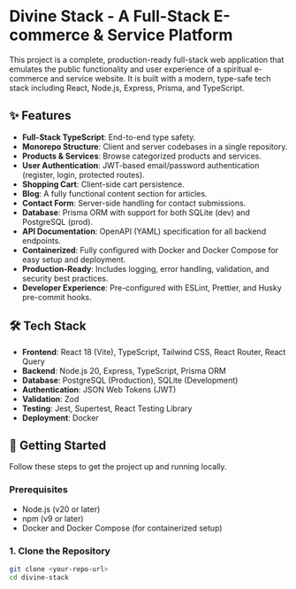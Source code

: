# Divine Stack - A Full-Stack E-commerce & Service Platform

This project is a complete, production-ready full-stack web application that emulates the public functionality and user experience of a spiritual e-commerce and service website. It is built with a modern, type-safe tech stack including React, Node.js, Express, Prisma, and TypeScript.



## ✨ Features

-   **Full-Stack TypeScript**: End-to-end type safety.
-   **Monorepo Structure**: Client and server codebases in a single repository.
-   **Products & Services**: Browse categorized products and services.
-   **User Authentication**: JWT-based email/password authentication (register, login, protected routes).
-   **Shopping Cart**: Client-side cart persistence.
-   **Blog**: A fully functional content section for articles.
-   **Contact Form**: Server-side handling for contact submissions.
-   **Database**: Prisma ORM with support for both SQLite (dev) and PostgreSQL (prod).
-   **API Documentation**: OpenAPI (YAML) specification for all backend endpoints.
-   **Containerized**: Fully configured with Docker and Docker Compose for easy setup and deployment.
-   **Production-Ready**: Includes logging, error handling, validation, and security best practices.
-   **Developer Experience**: Pre-configured with ESLint, Prettier, and Husky pre-commit hooks.

## 🛠️ Tech Stack

-   **Frontend**: React 18 (Vite), TypeScript, Tailwind CSS, React Router, React Query
-   **Backend**: Node.js 20, Express, TypeScript, Prisma ORM
-   **Database**: PostgreSQL (Production), SQLite (Development)
-   **Authentication**: JSON Web Tokens (JWT)
-   **Validation**: Zod
-   **Testing**: Jest, Supertest, React Testing Library
-   **Deployment**: Docker

## 🚀 Getting Started

Follow these steps to get the project up and running locally.

### Prerequisites

-   Node.js (v20 or later)
-   npm (v9 or later)
-   Docker and Docker Compose (for containerized setup)

### 1. Clone the Repository

```bash
git clone <your-repo-url>
cd divine-stack